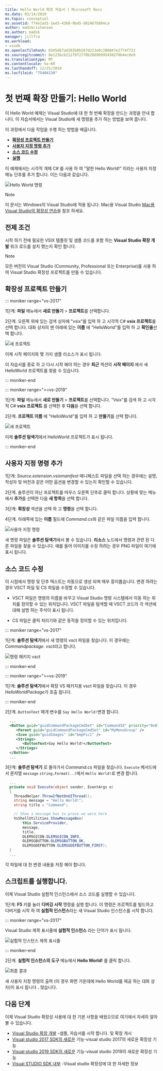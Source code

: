 ```yaml
---
title: Hello World 확장 자습서 | Microsoft Docs
ms.date: 03/14/2019
ms.topic: conceptual
ms.assetid: f74e1ad1-1ee5-4360-9bd5-d82467b884ca
author: madskristensen
ms.author: madsk
manager: jillfra
ms.workload:
- vssdk
ms.openlocfilehash: 0345d67a4202b8b267d213e0c288847e2774f722
ms.sourcegitcommit: 8e123bcb21279f2770b28696995450270b4ec0e9
ms.translationtype: MT
ms.contentlocale: ko-KR
ms.lasthandoff: 12/25/2019
ms.locfileid: "75404130"
---
```

# <a name="create-your-first-extension-hello-world"></a>첫 번째 확장 만들기: Hello World

이 Hello World 예제는 Visual Studio에 대 한 첫 번째 확장을 만드는 과정을 안내 합니다. 이 자습서에서는 Visual Studio에 새 명령을 추가 하는 방법을 보여 줍니다.

이 과정에서 다음 작업을 수행 하는 방법을 배웁니다.

* **[확장성 프로젝트 만들기](#create-an-extensibility-project)**
* **[사용자 지정 명령 추가](#add-a-custom-command)**
* **[소스 코드 수정](#modify-the-source-code)**
* **[실행](#run-it)**

이 예제에서는 시각적 개체 C# 를 사용 하 여 "말한 Hello World!" 이라는 사용자 지정 메뉴 단추를 추가 합니다. 이는 다음과 같습니다.

![Hello World 명령](media/hello-world-say-hello-world.png)

> [!NOTE]
> 이 문서는 Windows의 Visual Studio에 적용 됩니다. Mac용 Visual Studio [Mac용 Visual Studio의 확장성 연습](/visualstudio/mac/extending-visual-studio-mac-walkthrough)을 참조 하세요.

## <a name="prerequisites"></a>전제 조건

시작 하기 전에 필요한 VSIX 템플릿 및 샘플 코드를 포함 하는 **Visual Studio 확장 개발** 워크 로드를 설치 했는지 확인 합니다.

> [!NOTE]
> 모든 버전의 Visual Studio (Community, Professional 또는 Enterprise)를 사용 하 여 Visual Studio 확장성 프로젝트를 만들 수 있습니다.

## <a name="create-an-extensibility-project"></a>확장성 프로젝트 만들기

::: moniker range="vs-2017"

1단계: **파일** 메뉴에서 **새로 만들기** > **프로젝트**를 선택합니다.

2단계. 오른쪽 위에 있는 검색 상자에 "vsix"를 입력 하 고 시각적 C# **vsix 프로젝트**를 선택 합니다. 대화 상자의 맨 아래에 있는 **이름** 에 "HelloWorld"를 입력 하 고 **확인을**선택 합니다.

![새 프로젝트](media/hello-world-new-project.png)

이제 시작 페이지와 몇 가지 샘플 리소스가 표시 됩니다.

이 자습서를 종료 하 고 다시 시작 해야 하는 경우 **최근** 섹션의 **시작 페이지** 에서 새 HelloWorld 프로젝트를 찾을 수 있습니다.

::: moniker-end

::: moniker range=">=vs-2019"

1단계: **파일** 메뉴에서 **새로 만들기** > **프로젝트**를 선택합니다. "Vsix"를 검색 하 고 시각적 C# **vsix 프로젝트** 를 선택한 후 **다음**을 선택 합니다.

2단계. **프로젝트 이름** 에 "HelloWorld"를 입력 하 고 **만들기**를 선택 합니다.

![새 프로젝트](media/hello-world-new-project-2019.png)

이제 **솔루션 탐색기**에서 HelloWorld 프로젝트가 표시 됩니다.

::: moniker-end

## <a name="add-a-custom-command"></a>사용자 지정 명령 추가

1단계: *Source.extension.vsixmanifest* 매니페스트 파일을 선택 하는 경우에는 설명, 작성자 및 버전과 같은 어떤 옵션을 변경할 수 있는지 확인할 수 있습니다.

2단계. 솔루션이 아닌 프로젝트를 마우스 오른쪽 단추로 클릭 합니다. 상황에 맞는 메뉴에서 **추가**를 선택한 다음 **새 항목**을 선택 합니다.

3단계: **확장성** 섹션을 선택 하 고 **명령**을 선택 합니다.

4단계. 아래쪽에 있는 **이름** 필드에 *Command.cs*와 같은 파일 이름을 입력 합니다.

![사용자 지정 명령](media/hello-world-vsix-command.png)

새 명령 파일은 **솔루션 탐색기**에서 볼 수 있습니다. **리소스** 노드에서 명령과 관련 된 다른 파일을 찾을 수 있습니다. 예를 들어 이미지를 수정 하려는 경우 PNG 파일이 여기에 표시 됩니다.

## <a name="modify-the-source-code"></a>소스 코드 수정

이 시점에서 명령 및 단추 텍스트는 자동으로 생성 되며 매우 흥미롭습니다. 변경 하려는 경우 VSCT 파일 및 CS 파일을 수정할 수 있습니다.

* VSCT 파일은 명령의 이름을 바꾸고 Visual Studio 명령 시스템에서 이동 하는 위치를 정의할 수 있는 위치입니다. VSCT 파일을 탐색할 때 VSCT 코드의 각 섹션에 대해 설명 하는 주석이 표시 됩니다.

* CS 파일은 클릭 처리기와 같은 동작을 정의할 수 있는 위치입니다.

::: moniker range="vs-2017"

1단계: **솔루션 탐색기**에서 새 명령의 vsct 파일을 찾습니다. 이 경우에는 *Commandpackage. vsct*라고 합니다.

![명령 패키지 vsct](media/hello-world-command-package-vsct.png)

::: moniker-end

::: moniker range=">=vs-2019"

1단계: **솔루션 탐색기**에서 확장 VS 패키지용 vsct 파일을 찾습니다. 이 경우 *HelloWorldPackage*가 호출 됩니다.

::: moniker-end

2단계. `ButtonText` 매개 변수를 `Say Hello World!`변경 합니다.

```xml
  ...
  <Button guid="guidCommandPackageCmdSet" id="CommandId" priority="0x0100" type="Button">
     <Parent guid="guidCommandPackageCmdSet" id="MyMenuGroup" />
     <Icon guid="guidImages" id="bmpPic1" />
     <Strings>
        <ButtonText>Say Hello World!</ButtonText>
     </Strings>
  </Button>
  ...
```

3단계: **솔루션 탐색기** 로 돌아가서 *Command.cs* 파일을 찾습니다. `Execute` 메서드에서 문자열 `message` `string.Format(..)`에서 `Hello World!`로 변경 합니다.

```csharp
  ...
  private void Execute(object sender, EventArgs e)
  {
    ThreadHelper.ThrowIfNotOnUIThread();
    string message = "Hello World!";
    string title = "Command";

    // Show a message box to prove we were here
    VsShellUtilities.ShowMessageBox(
        this.ServiceProvider,
        message,
        title,
        OLEMSGICON.OLEMSGICON_INFO,
        OLEMSGBUTTON.OLEMSGBUTTON_OK,
        OLEMSGDEFBUTTON.OLEMSGDEFBUTTON_FIRST);
  }
  ...
```

각 파일에 대 한 변경 내용을 저장 해야 합니다.

## <a name="run-it"></a>스크립트를 실행합니다.

이제 Visual Studio 실험적 인스턴스에서 소스 코드를 실행할 수 있습니다.

1단계: **F5** 키를 눌러 **디버깅 시작** 명령을 실행 합니다. 이 명령은 프로젝트를 빌드하고 디버거를 시작 하 여 **실험적 인스턴스**라는 새 Visual Studio 인스턴스를 시작 합니다.

::: moniker range="vs-2017"

Visual Studio 제목 표시줄에 **실험적 인스턴스** 라는 단어가 표시 됩니다.

![실험적 인스턴스 제목 표시줄](media/hello-world-exp-instance.png)

::: moniker-end

2단계. **실험적 인스턴스의** **도구** 메뉴에서 **Hello World!** 를 클릭 합니다.

![최종 결과](media/hello-world-final-result.png)

새 사용자 지정 명령의 출력 (이 경우 화면 가운데에 Hello World를 제공 하는 대화 상자)이 표시 됩니다 **.** 않습니다.

## <a name="next-steps"></a>다음 단계

이제 Visual Studio 확장성 사용에 대 한 기본 사항을 배웠으므로 여기에서 자세히 알아볼 수 있습니다.

* [Visual Studio 확장 개발](starting-to-develop-visual-studio-extensions.md) -샘플, 자습서를 시작 합니다. 및 확장 게시
* [Visual studio 2017 SDK의 새로운](what-s-new-in-the-visual-studio-2017-sdk.md) 기능-visual studio 2017의 새로운 확장성 기능
* [Visual studio 2019 SDK의 새로운](whats-new-visual-studio-2019-sdk.md) 기능-visual studio 2019의 새로운 확장성 기능
* [Visual STUDIO SDK 내부](internals/inside-the-visual-studio-sdk.md) -Visual studio 확장성에 대 한 자세한 정보
